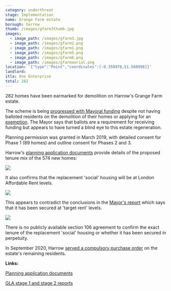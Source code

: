 ```yaml
---
category: underthreat
stage: Implementation
name: Grange Farm estate 
borough: harrow
thumb: /images/gfarm3thumb.jpg
images:
  - image_path: /images/gfarm3.jpg
  - image_path: /images/gfarm2.png
  - image_path: /images/gfarm1.png
  - image_path: /images/gfarm5.png
  - image_path: /images/gfarm6.png
  - image_path: /images/gfarmaerial.png
location: '{"type":"Point","coordinates":[-0.350978,51.568998]}'
landlord:
itla: One Enterprise
total: 282
---
```

282 homes have been earmarked for demolition on Harrow's Grange Farm estate.

The scheme is being [progressed with Mayoral funding](/approved/funding) despite not having balloted residents on the demolition of their homes or applying for an [exemption](/approved/ballotexemptions). The Mayor says that ballots are a requirement for receiving funding but appears to have turned a blind eye to this estate regeneration. 

Planning permission was granted in March 2019, with detailed consent for Phase 1 (89 homes) and outline consent for Phases 2 and 3.

Harrow's [planning application documents](https://planningsearch.harrow.gov.uk/civica/Resource/Civica/Handler.ashx/Doc/pagestream?cd=inline&pdf=true&docno=10424727) provide details of the proposed tenure mix of the 574 new homes:

<img src="/images/grangefarmsr2.png" class="img-fluid rounded img-thumbnail">

It also confirms that the replacement 'social' housing will be at London Affordable Rent levels.

<img src="/images/grangefarmsr.png" class="img-fluid rounded img-thumbnail">

This appears to contradict the conclusions in the [Mayor's report](https://www.london.gov.uk/sites/default/files/public%3A//public%3A//PAWS/media_id_460660///grange_farm_estate_report.pdf) which says that it has been secured at 'target rent' levels.

<img src="/images/grangefarmsr.png" class="img-fluid rounded img-thumbnail">

There is no publicly available section 106 agreement to confirm the exact tenure of the replacement 'social' housing or whether it has been secured in perpetuity.

In September 2020, Harrow [served a compulsory purchase order](https://www.harrow.gov.uk/housing-property/grange-farm-estate/2) on the estate's remaining residents.

__Links:__

[Planning application documents](https://planningsearch.harrow.gov.uk/planning/search-applications#VIEW?RefType=GFPlanning&KeyNo=852234&KeyText=Subject)

[GLA stage 1 and stage 2 reports](https://www.london.gov.uk/sites/default/files/public%3A//public%3A//PAWS/media_id_460660///grange_farm_estate_report.pdf)
